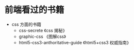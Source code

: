 # 前端看过的书籍

- css 方面的书籍
    - css-secrete 《css 揭秘》
    - graphic-css 《图解css》
    - html5-css3-anthoritative-guide 《html5+css3 权威指南》
